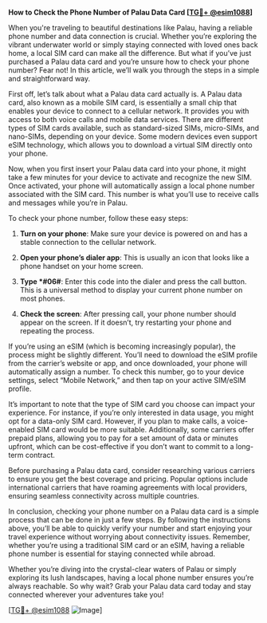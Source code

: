 **How to Check the Phone Number of Palau Data Card [[TG💪+ @esim1088](https://t.me/s/esim1088)]**

When you're traveling to beautiful destinations like Palau, having a reliable phone number and data connection is crucial. Whether you’re exploring the vibrant underwater world or simply staying connected with loved ones back home, a local SIM card can make all the difference. But what if you’ve just purchased a Palau data card and you’re unsure how to check your phone number? Fear not! In this article, we’ll walk you through the steps in a simple and straightforward way.

First off, let’s talk about what a Palau data card actually is. A Palau data card, also known as a mobile SIM card, is essentially a small chip that enables your device to connect to a cellular network. It provides you with access to both voice calls and mobile data services. There are different types of SIM cards available, such as standard-sized SIMs, micro-SIMs, and nano-SIMs, depending on your device. Some modern devices even support eSIM technology, which allows you to download a virtual SIM directly onto your phone.

Now, when you first insert your Palau data card into your phone, it might take a few minutes for your device to activate and recognize the new SIM. Once activated, your phone will automatically assign a local phone number associated with the SIM card. This number is what you’ll use to receive calls and messages while you’re in Palau.

To check your phone number, follow these easy steps:

1. **Turn on your phone**: Make sure your device is powered on and has a stable connection to the cellular network.
   
2. **Open your phone’s dialer app**: This is usually an icon that looks like a phone handset on your home screen.

3. **Type *#06#**: Enter this code into the dialer and press the call button. This is a universal method to display your current phone number on most phones.

4. **Check the screen**: After pressing call, your phone number should appear on the screen. If it doesn’t, try restarting your phone and repeating the process.

If you’re using an eSIM (which is becoming increasingly popular), the process might be slightly different. You’ll need to download the eSIM profile from the carrier’s website or app, and once downloaded, your phone will automatically assign a number. To check this number, go to your device settings, select “Mobile Network,” and then tap on your active SIM/eSIM profile.

It’s important to note that the type of SIM card you choose can impact your experience. For instance, if you’re only interested in data usage, you might opt for a data-only SIM card. However, if you plan to make calls, a voice-enabled SIM card would be more suitable. Additionally, some carriers offer prepaid plans, allowing you to pay for a set amount of data or minutes upfront, which can be cost-effective if you don’t want to commit to a long-term contract.

Before purchasing a Palau data card, consider researching various carriers to ensure you get the best coverage and pricing. Popular options include international carriers that have roaming agreements with local providers, ensuring seamless connectivity across multiple countries.

In conclusion, checking your phone number on a Palau data card is a simple process that can be done in just a few steps. By following the instructions above, you’ll be able to quickly verify your number and start enjoying your travel experience without worrying about connectivity issues. Remember, whether you’re using a traditional SIM card or an eSIM, having a reliable phone number is essential for staying connected while abroad.

Whether you’re diving into the crystal-clear waters of Palau or simply exploring its lush landscapes, having a local phone number ensures you’re always reachable. So why wait? Grab your Palau data card today and stay connected wherever your adventures take you!

[[TG💪+ @esim1088](https://t.me/s/esim1088) ![Image](https://i.postimg.cc/Y0z9fWf4/image.png)]